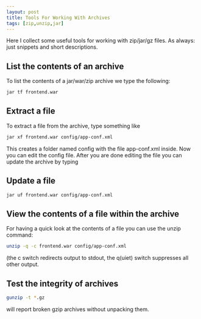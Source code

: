 ```yaml
---
layout: post
title: Tools For Working With Archives
tags: [zip,unzip,jar]
---
```


Here I collect some useful tools for working with zip/jar/gz files. As always: just snippets and short descriptions.

## List the contents of an archive

To list the contents of a jar/war/zip archive we type the following:

```bash
jar tf frontend.war
```

## Extract a file

To extract a file from the archive, type something like

```bash
jar xf frontend.war config/app-conf.xml
```

This creates a folder named config with the file app-conf.xml inside. Now you can edit the config file. After you are done editing the file you can update the archive by typing

## Update a file

```bash
jar uf frontend.war config/app-conf.xml
```
## View the contents of a file within the archive

For having a quick look at the contents of a file you can use the unzip command:

```bash
unzip -q -c frontend.war config/app-conf.xml
```

(the c switch redirects output to stdout, the q(uiet) switch suppresses all other output. 


## Test the integrity of archives

```bash
gunzip -t *.gz
```

will report broken gzip archives without unpacking them.